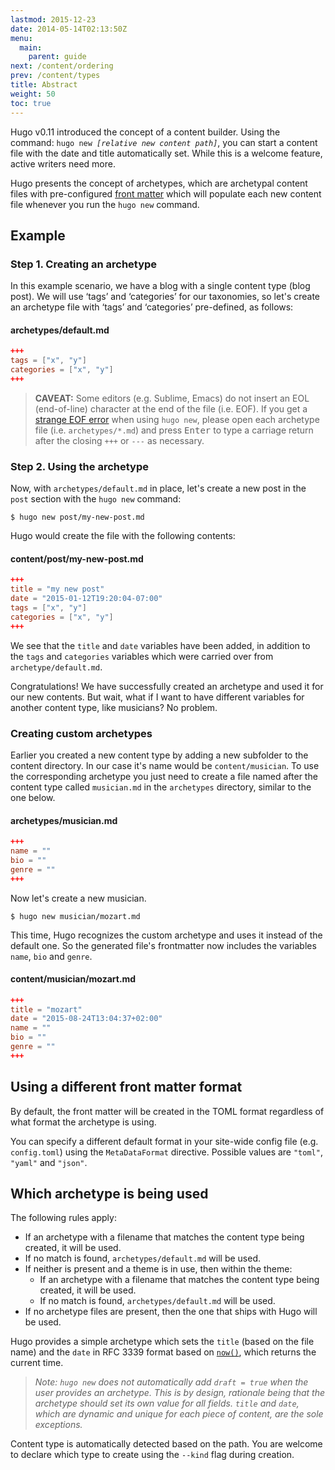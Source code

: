 ```yaml
---
lastmod: 2015-12-23
date: 2014-05-14T02:13:50Z
menu:
  main:
    parent: guide
next: /content/ordering
prev: /content/types
title: Abstract
weight: 50
toc: true
---
```


Hugo v0.11 introduced the concept of a content builder. Using the
command: <code>hugo new <em>[relative new content path]</em></code>,
you can start a content file with the date and title automatically set.
While this is a welcome feature, active writers need more.

Hugo presents the concept of archetypes, which are archetypal content files
with pre-configured [front matter](/content/front-matter) which will
populate each new content file whenever you run the `hugo new` command.


## Example

### Step 1. Creating an archetype

In this example scenario, we have a blog with a single content type (blog post).
We will use ‘tags’ and ‘categories’ for our taxonomies, so let's create an archetype file with ‘tags’ and ‘categories’ pre-defined, as follows:

#### archetypes/default.md

```toml
+++
tags = ["x", "y"]
categories = ["x", "y"]
+++
```

> __CAVEAT:__  Some editors (e.g. Sublime, Emacs) do not insert an EOL (end-of-line) character at the end of the file (i.e. EOF).  If you get a [strange EOF error](/troubleshooting/strange-eof-error/) when using `hugo new`, please open each archetype file (i.e.&nbsp;`archetypes/*.md`) and press <kbd>Enter</kbd> to type a carriage return after the closing `+++` or `---` as necessary.


### Step 2. Using the archetype

Now, with `archetypes/default.md` in place, let's create a new post in the `post` section with the `hugo new` command:

    $ hugo new post/my-new-post.md

Hugo would create the file with the following contents:

#### content/post/my-new-post.md

```toml
+++
title = "my new post"
date = "2015-01-12T19:20:04-07:00"
tags = ["x", "y"]
categories = ["x", "y"]
+++
```

We see that the `title` and `date` variables have been added, in addition to the `tags` and `categories` variables which were carried over from `archetype/default.md`.

Congratulations!  We have successfully created an archetype and used it for our new contents. But wait, what if I want to have different variables for another content type, like musicians? No problem.

### Creating custom archetypes

Earlier you created a new content type by adding a new subfolder to the content directory. In our case it's name would be `content/musician`. To use the corresponding archetype you just need to create a file named after the content type called `musician.md` in the `archetypes` directory, similar to the one below.

#### archetypes/musician.md

```toml
+++
name = ""
bio = ""
genre = ""
+++
```

Now let's create a new musician.

    $ hugo new musician/mozart.md

This time, Hugo recognizes the custom archetype and uses it instead of the default one. So the generated file's frontmatter now includes the variables `name`, `bio` and `genre`.

#### content/musician/mozart.md

```toml
+++
title = "mozart"
date = "2015-08-24T13:04:37+02:00"
name = ""
bio = ""
genre = ""
+++
```

## Using a different front matter format

By default, the front matter will be created in the TOML format
regardless of what format the archetype is using.

You can specify a different default format in your site-wide config file
(e.g. `config.toml`) using the `MetaDataFormat` directive.
Possible values are `"toml"`, `"yaml"` and `"json"`.


## Which archetype is being used

The following rules apply:

* If an archetype with a filename that matches the content type being created, it will be used.
* If no match is found, `archetypes/default.md` will be used.
* If neither is present and a theme is in use, then within the theme:
    * If an archetype with a filename that matches the content type being created, it will be used.
    * If no match is found, `archetypes/default.md` will be used.
* If no archetype files are present, then the one that ships with Hugo will be used.

Hugo provides a simple archetype which sets the `title` (based on the
file name) and the `date` in RFC&nbsp;3339 format based on
[`now()`](http://golang.org/pkg/time/#Now), which returns the current time.

> *Note: `hugo new` does not automatically add `draft = true` when the user
> provides an archetype.  This is by design, rationale being that
> the archetype should set its own value for all fields.
> `title` and `date`, which are dynamic and unique for each piece of content,
> are the sole exceptions.*

Content type is automatically detected based on the path. You are welcome to declare which type to create using the `--kind` flag during creation.
